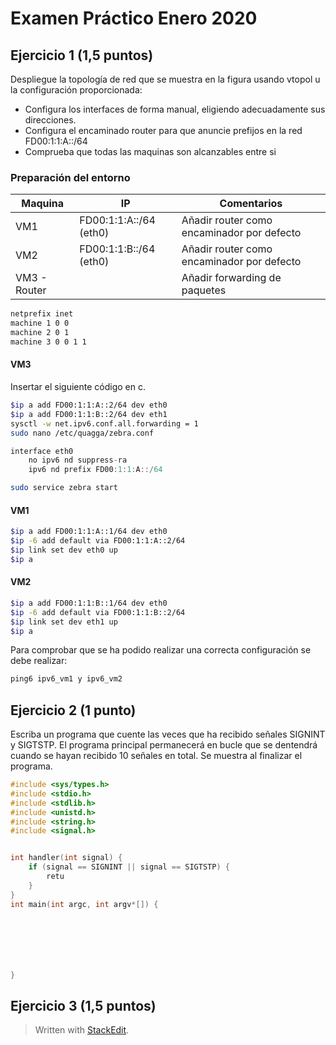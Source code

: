 # Examen Práctico Enero 2020
## Ejercicio 1 (1,5 puntos)
Despliegue la topología de red que se muestra en la figura usando vtopol u la configuración proporcionada: 
- Configura los interfaces de forma manual, eligiendo adecuadamente sus direcciones.
- Configura el encaminado router para que anuncie prefijos en la red FD00:1:1:A::/64
- Comprueba que todas las maquinas son alcanzables entre si

### Preparación del entorno
|Maquina| IP | Comentarios
|--|--|--|
| VM1 | FD00:1:1:A::/64 (eth0)|Añadir router como encaminador por defecto |
| VM2 | FD00:1:1:B::/64 (eth0)| Añadir router como encaminador por defecto|
| VM3 - Router |  | Añadir forwarding de paquetes |

```bash
netprefix inet
machine 1 0 0
machine 2 0 1
machine 3 0 0 1 1
```
#### VM3
Insertar el siguiente código en c.
```bash
$ip a add FD00:1:1:A::2/64 dev eth0
$ip a add FD00:1:1:B::2/64 dev eth1
sysctl -w net.ipv6.conf.all.forwarding = 1
sudo nano /etc/quagga/zebra.conf 
```
```c
interface eth0
	no ipv6 nd suppress-ra
	ipv6 nd prefix FD00:1:1:A::/64
```
```bash
sudo service zebra start
```

#### VM1
```bash
$ip a add FD00:1:1:A::1/64 dev eth0
$ip -6 add default via FD00:1:1:A::2/64
$ip link set dev eth0 up
$ip a
```
#### VM2
```bash
$ip a add FD00:1:1:B::1/64 dev eth0
$ip -6 add default via FD00:1:1:B::2/64
$ip link set dev eth1 up
$ip a
```
Para comprobar que se ha podido realizar una correcta configuración se debe realizar:
```c
ping6 ipv6_vm1 y ipv6_vm2
```
## Ejercicio 2 (1 punto)
Escriba un programa que cuente las veces que ha recibido señales SIGNINT y SIGTSTP. El programa principal permanecerá en bucle que se dentendrá cuando se hayan recibido 10 señales en total. Se muestra al finalizar el programa.

```c
#include <sys/types.h>
#include <stdio.h>
#include <stdlib.h>
#include <unistd.h>
#include <string.h>
#include <signal.h>


int handler(int signal) {
	if (signal == SIGNINT || signal == SIGTSTP) {
		retu
	}
}
int main(int argc, int argv*[]) {







}
```

## Ejercicio 3 (1,5 puntos)

> Written with [StackEdit](https://stackedit.io/).
<!--stackedit_data:
eyJoaXN0b3J5IjpbMTQyMjYwNTg0NV19
-->